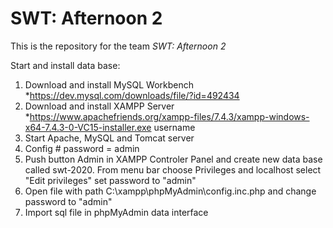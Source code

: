 # SWT: Afternoon 2
 
This is the repository for the team *SWT: Afternoon 2*

Start and install data base: 

1. Download and install MySQL Workbench
*https://dev.mysql.com/downloads/file/?id=492434
2. Download and install XAMPP Server 
*https://www.apachefriends.org/xampp-files/7.4.3/xampp-windows-x64-7.4.3-0-VC15-installer.exe
username
3. Start Apache, MySQL and Tomcat server
4. Config  # password       = admin 
5. Push button Admin in XAMPP Controler Panel and create new data base
called swt-2020. From menu bar choose Privileges and localhost select
"Edit privileges" set password to "admin"
6. Open file with path C:\xampp\phpMyAdmin\config.inc.php and change password to "admin"
7. Import sql file in phpMyAdmin data interface
